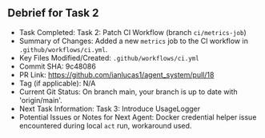 ## Debrief for Task 2

- Task Completed: Task 2: Patch CI Workflow (branch `ci/metrics-job`)
- Summary of Changes: Added a new `metrics` job to the CI workflow in `.github/workflows/ci.yml`.
- Key Files Modified/Created: `.github/workflows/ci.yml`
- Commit SHA: 9c48086
- PR Link: https://github.com/ianlucas1/agent_system/pull/18
- Tag (if applicable): N/A
- Current Git Status: On branch main, your branch is up to date with 'origin/main'.
- Next Task Information: Task 3: Introduce UsageLogger
- Potential Issues or Notes for Next Agent: Docker credential helper issue encountered during local `act` run, workaround used. 